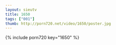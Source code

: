```yaml
--- 
layout: sieutv
title: 1650
tags: ["001"]
thumb: http://porn720.net/video/1650/poster.jpg
---
```

{% include porn720 key="1650" %} 
